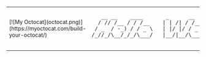 <div align="center">
<table>
    <tr>
        <td>
            [![My Octocat](octocat.png)](https://myoctocat.com/build-your-octocat/) 
        </td>
        <td>
<pre>
   __ __    ____       _      __         __   ____
  / // /__ / / /__    | | /| / /__  ____/ /__/ / /
 / _  / -_) / / _ \   | |/ |/ / _ \/ __/ / _  /_/ 
/_//_/\__/_/_/\___/   |__/|__/\___/_/ /_/\_,_(_)  
                                                  
</pre>
        </td>
    </tr>
</table>
</div>


